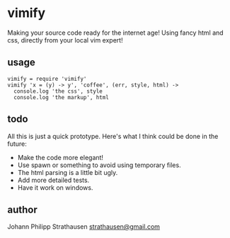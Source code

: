 # vimify

Making your source code ready for the internet age! Using fancy html and css,
directly from your local vim expert!

## usage

    vimify = require 'vimify'
    vimify 'x = (y) -> y', 'coffee', (err, style, html) ->
      console.log 'the css', style
      console.log 'the markup', html

## todo

All this is just a quick prototype.
Here's what I think could be done in the future:

- Make the code more elegant!
- Use spawn or something to avoid using temporary files.
- The html parsing is a little bit ugly.
- Add more detailed tests.
- Have it work on windows.


## author

Johann Philipp Strathausen <strathausen@gmail.com>
